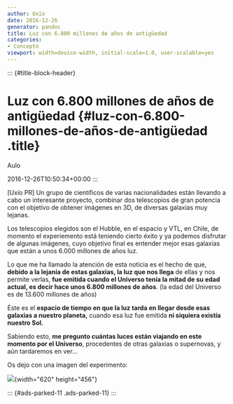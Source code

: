 ```yaml
---
author: Uxío
date: 2016-12-26
generator: pandoc
title: Luz con 6.800 millones de años de antigüedad
categories:
- Concepto
viewport: width=device-width, initial-scale=1.0, user-scalable=yes
---
```


::: {#title-block-header}
# Luz con 6.800 millones de años de antigüedad {#luz-con-6.800-millones-de-años-de-antigüedad .title}

Aulo

2016-12-26T10:50:34+00:00
:::

\[Uxío PR\] Un grupo de científicos de varias nacionalidades están
llevando a cabo un interesante proyecto, combinar dos telescopios de
gran potencia con el objetivo de obtener imágenes en 3D, de diversas
galaxias muy lejanas.

Los telescopios elegidos son el Hubble, en el espacio y VTL, en Chile,
de momento el experiemento está teniendo cierto éxito y ya podemos
disfrutar de algunas imágenes, cuyo objetivo final es entender mejor
esas galaxias que están a unos 6.000 millones de años luz.

Lo que me ha llamado la atención de esta noticia es el hecho de que,
**debido a la lejanía de estas galaxias, la luz que nos llega** de ellas
y nos permite verlas, **fue emitida cuando el Universo tenía la mitad de
su edad actual, es decir hace unos 6.800 millones de años**. (la edad
del Universo es de 13.600 millones de años)

Éste es el **espacio de tiempo en que la luz tarda en llegar desde esas
galaxias a nuestro planeta,** cuando esa luz fue emitida **ni siquiera
existía nuestro Sol.**

Sabiendo esto, **me pregunto cuántas luces están viajando en este
momento por el Universo**, procedentes de otras galaxias o supernovas, y
aún tardaremos en ver...

Os dejo con una imagen del experimento:

![](http://www.elpais.com/recorte/20090310elpepusoc_8/XLCO/Ies/20090310elpepusoc_8.jpg){width="620"
height="456"}

::: {#ads-parked-11 .ads-parked-11}
:::
